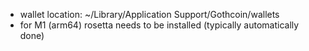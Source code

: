 - wallet location: ~/Library/Application Support/Gothcoin/wallets  
- for M1 (arm64) rosetta needs to be installed (typically automatically done)

